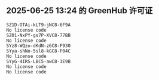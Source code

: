 ## 2025-06-25 13:24 的 GreenHub 许可证
```
SZ1D-OTAi-kLT9-jNC8-6F9A
No license code
SZ01-NxPY-gs7P-XVC8-77BB
No license code
SYz8-WQzo-dKdN-z6C8-F930
SYya-shNo-5sl8-kGC8-F04C
No license code
SYyG-4IRS-LBC5-awC8-3E9B
No license code
No license code
```
